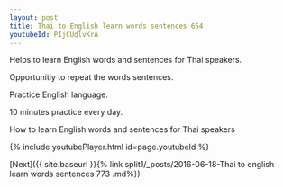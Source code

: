 ```yaml
---
layout: post
title: Thai to English learn words sentences 654 
youtubeId: PIjCUdlvKrA
---
```

 
 
Helps to learn English words and sentences for Thai speakers.

Opportunitiy to repeat the words sentences. 

Practice English language. 
 
10 minutes practice every day. 
 
How to learn English words and sentences for Thai speakers 
 
{% include youtubePlayer.html id=page.youtubeId %}
 
 
[Next]({{ site.baseurl }}{% link  split1/_posts/2016-06-18-Thai to english learn words sentences 773 .md%})
 
